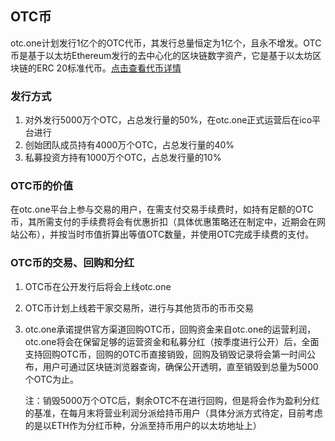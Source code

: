 ## OTC币

otc.one计划发行1亿个的OTC代币，其发行总量恒定为1亿个，且永不增发。OTC币是基于以太坊Ethereum发行的去中心化的区块链数字资产，它是基于以太坊区块链的ERC 20标准代币。[点击查看代币详情](https://etherscan.io/token/0xdac6a4df027cdd376fd074ebd97d8bc6e4cc27e2)

### 发行方式

1. 对外发行5000万个OTC，占总发行量的50%，在otc.one正式运营后在ico平台进行
2. 创始团队成员持有4000万个OTC，占总发行量的40%
3. 私募投资方持有1000万个OTC，占总发行量的10%


### OTC币的价值

在otc.one平台上参与交易的用户，在需支付交易手续费时，如持有足额的OTC币，其所需支付的手续费将会有优惠折扣（具体优惠策略还在制定中，近期会在网站公布），并按当时市值折算出等值OTC数量，并使用OTC完成手续费的支付。

### OTC币的交易、回购和分红

1. OTC币在公开发行后将会上线otc.one

2. OTC币计划上线若干家交易所，进行与其他货币的币币交易

3. otc.one承诺提供官方渠道回购OTC币，回购资金来自otc.one的运营利润，otc.one将会在保留足够的运营资金和私募分红（按季度进行公开）后，全面支持回购OTC币，回购的OTC币直接销毁，回购及销毁记录将会第一时间公布，用户可通过区块链浏览器查询，确保公开透明，直至销毁到总量为5000个OTC为止。

   注：销毁5000万个OTC后，剩余OTC不在进行回购，但是将会作为盈利分红的基准，在每月末将营业利润分派给持币用户（具体分派方式待定，目前考虑的是以ETH作为分红币种，分派至持币用户的以太坊地址上）

